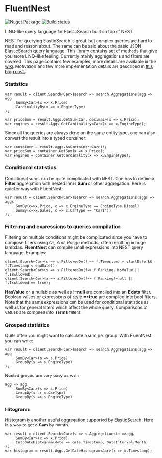 # FluentNest
[![Nuget Package](https://img.shields.io/nuget/v/fluentnest.svg)](https://www.nuget.org/packages/fluentnest)
[![Build status](https://ci.appveyor.com/api/projects/status/wrorpoekyw416hn1?svg=true)](https://ci.appveyor.com/project/hoonzis/fluentnest)

LINQ-like query language for ElasticSearch built on top of NEST.

NEST for querying ElasticSearch is great, but complex queries are hard to read and reason about. The same can be said about the basic JSON ElasticSearch query language. This library contains set of methods that give you more LINQ-like feeling. Currently mainly aggregations and filters are covered. This page contains few examples, more details are available in the [wiki](https://github.com/hoonzis/fluentnest/wiki/FluentNest-wiki). Motivation and few more implementation details are described in [this blog post.](http://www.hoonzis.com/fluent-interface-for-elastic-search/).

### Statistics
```Csharp
var result = client.Search<Car>(search => search.Aggregations(agg => agg
	.SumBy<Car>(x => x.Price)
	.CardinalityBy(x => x.EngineType)
);

var priceSum = result.Aggs.GetSum<Car, decimal>(x => x.Price);
var engines = result.Aggs.GetCardinality<Car>(x => x.EngineType);
```

Since all the queries are always done on the same entity type, one can also convert the result into a typed container:

```Csharp
var container = result.Aggs.AsContainer<Car>();
var priceSum = container.GetSum(x => x.Price);
var engines = container.GetCardinality(x => x.EngineType);
```

### Conditional statistics
Conditional sums can be quite complicated with NEST. One has to define a **Filter** aggregation with nested inner **Sum** or other aggregation. Here is quicker way with FluentNest:

```CSharp
var result = client.Search<Car>(search => search.Aggregations(aggs => aggs
	.SumBy(x=>x.Price, c => c.EngineType == EngineType.Diesel)
	.SumBy(x=>x.Sales, c => c.CarType == "Car1"))
);
```

### Filtering and expressions to queries compilation
Filtering on multiple conditions might be complicated since you have to compose filters using *Or*, *And*, *Range* methods, often resulting in huge lambdas. **FluentNest** can compile small expressions into NEST query language. Examples:

```CSharp
client.Search<Car>(s => s.FilteredOn(f => f.Timestamp > startDate && f.Timestamp < endDate));
client.Search<Car>(s => s.FilteredOn(f=> f.Ranking.HasValue || f.IsAllowed);
client.Search<Car>(s => s.FilteredOn(f=> f.Ranking!=null || f.IsAllowed == true);
```
**HasValue** on a nullable as well as **!=null** are compiled into an **Exists** filter. Boolean values or expressions of style **==true** are compiled into bool filters. Note that the same expressions can be used for conditional statistics as well as for general filters which affect the whole query. Comparisons of values are compiled into **Terms** filters.

### Grouped statistics
Quite often you might want to calculate a sum per group. With FluentNest you can write:

```CSharp
var result = client.Search<Car>(search => search.Aggregations(agg => agg
	.SumBy<Car>(s => s.Price)
	.GroupBy(s => s.EngineType)
);
```

Nested groups are very easy as well:

```Csharp
agg => agg
	.SumBy<Car>(s => s.Price)
	.GroupBy(s => s.CarType)
	.GroupBy(s => s.EngineType)
```

### Hitograms
Histogram is another useful aggregation supported by ElasticSearch. Here is a way to get a **Sum** by month.

```CSharp
var result = client.Search<Car>(s => s.Aggregations(a =>agg.
	.SumBy<Car>(x => x.Price)
	.IntoDateHistogram(date => date.Timestamp, DateInterval.Month)
);
var histogram = result.Aggs.GetDateHistogram<Car>(x => x.Timestamp);
```
